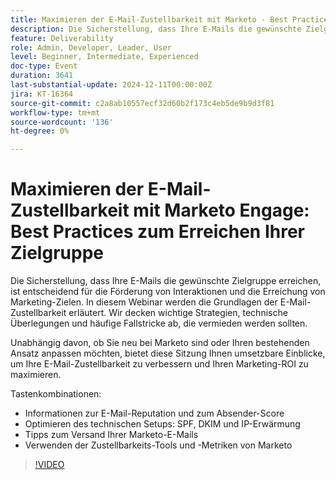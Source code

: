 ```yaml
---
title: Maximieren der E-Mail-Zustellbarkeit mit Marketo - Best Practices zum Erreichen Ihrer Zielgruppe
description: Die Sicherstellung, dass Ihre E-Mails die gewünschte Zielgruppe erreichen, ist entscheidend für die Förderung von Interaktionen und die Erreichung von Marketing-Zielen.
feature: Deliverability
role: Admin, Developer, Leader, User
level: Beginner, Intermediate, Experienced
doc-type: Event
duration: 3641
last-substantial-update: 2024-12-11T00:00:00Z
jira: KT-16364
source-git-commit: c2a8ab10557ecf32d60b2f173c4eb5de9b9d3f81
workflow-type: tm+mt
source-wordcount: '136'
ht-degree: 0%

---
```



# Maximieren der E-Mail-Zustellbarkeit mit Marketo Engage: Best Practices zum Erreichen Ihrer Zielgruppe

Die Sicherstellung, dass Ihre E-Mails die gewünschte Zielgruppe erreichen, ist entscheidend für die Förderung von Interaktionen und die Erreichung von Marketing-Zielen. In diesem Webinar werden die Grundlagen der E-Mail-Zustellbarkeit erläutert. Wir decken wichtige Strategien, technische Überlegungen und häufige Fallstricke ab, die vermieden werden sollten.

Unabhängig davon, ob Sie neu bei Marketo sind oder Ihren bestehenden Ansatz anpassen möchten, bietet diese Sitzung Ihnen umsetzbare Einblicke, um Ihre E-Mail-Zustellbarkeit zu verbessern und Ihren Marketing-ROI zu maximieren.

Tastenkombinationen:

- Informationen zur E-Mail-Reputation und zum Absender-Score
- Optimieren des technischen Setups: SPF, DKIM und IP-Erwärmung
- Tipps zum Versand Ihrer Marketo-E-Mails
- Verwenden der Zustellbarkeits-Tools und -Metriken von Marketo

>[!VIDEO](https://video.tv.adobe.com/v/3435343/?learn=on&enablevpops)
